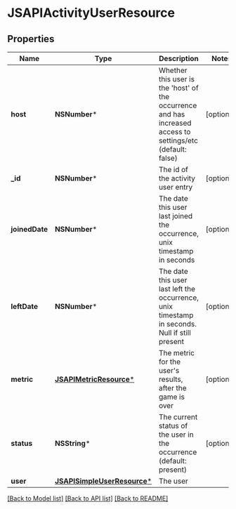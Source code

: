 # JSAPIActivityUserResource

## Properties
Name | Type | Description | Notes
------------ | ------------- | ------------- | -------------
**host** | **NSNumber*** | Whether this user is the &#39;host&#39; of the occurrence and has increased access to settings/etc (default: false) | [optional] 
**_id** | **NSNumber*** | The id of the activity user entry | [optional] 
**joinedDate** | **NSNumber*** | The date this user last joined the occurrence, unix timestamp in seconds | [optional] 
**leftDate** | **NSNumber*** | The date this user last left the occurrence, unix timestamp in seconds. Null if still present | [optional] 
**metric** | [**JSAPIMetricResource***](JSAPIMetricResource.md) | The metric for the user&#39;s results, after the game is over | [optional] 
**status** | **NSString*** | The current status of the user in the occurrence (default: present) | [optional] 
**user** | [**JSAPISimpleUserResource***](JSAPISimpleUserResource.md) | The user | 

[[Back to Model list]](../README.md#documentation-for-models) [[Back to API list]](../README.md#documentation-for-api-endpoints) [[Back to README]](../README.md)


